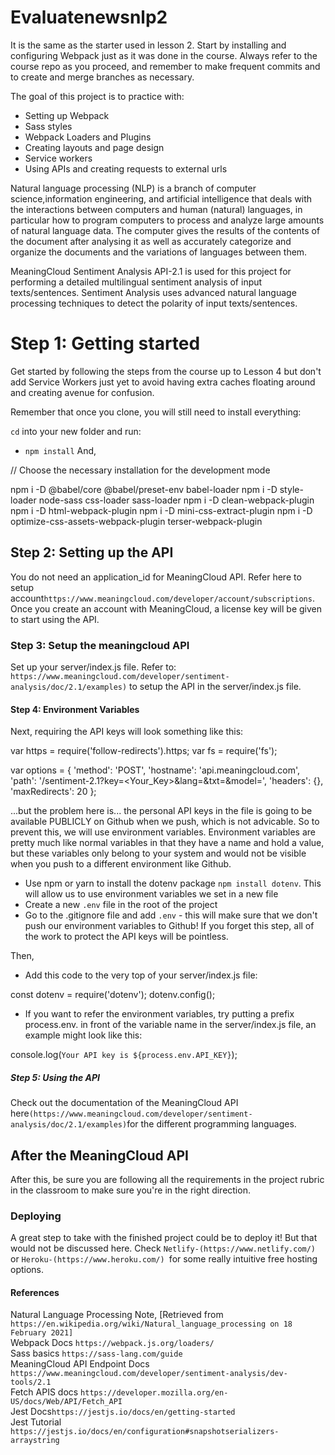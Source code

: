 # Evaluatenewsnlp2

It is the same as the starter used in lesson 2. Start by installing and configuring Webpack just as it was done in the course. Always refer to the course repo as you proceed, and remember to make frequent commits and to create and merge branches as necessary.

The goal of this project is to practice with:
- Setting up Webpack
- Sass styles
- Webpack Loaders and Plugins
- Creating layouts and page design
- Service workers
- Using APIs and creating requests to external urls

Natural language processing (NLP) is a branch of computer science,information engineering, and artificial intelligence that deals with the interactions between computers and human (natural) languages, in particular how to program computers to process and analyze large amounts of natural language data. The computer gives the results of the contents of the document after analysing it as well as accurately categorize and organize the documents and the variations of languages between them. 

MeaningCloud Sentiment Analysis API-2.1 is used for this project for performing a detailed multilingual sentiment analysis of input texts/sentences.  Sentiment Analysis uses advanced natural language processing techniques to detect the polarity of input texts/sentences. 

# Step 1: Getting started

Get started by following the steps from the course up to Lesson 4 but don't add Service Workers just yet to avoid having extra caches floating around and creating avenue for confusion. 

Remember that once you clone, you will still need to install everything:

`cd` into your new folder and run:
- `npm install`
And, 

// Choose the necessary installation for the development mode

npm i -D @babel/core @babel/preset-env babel-loader
npm i -D style-loader node-sass css-loader sass-loader
npm i -D clean-webpack-plugin
npm i -D html-webpack-plugin
npm i -D mini-css-extract-plugin
npm i -D optimize-css-assets-webpack-plugin terser-webpack-plugin

## Step 2: Setting up the API

You do not need an application_id for MeaningCloud API. Refer here to setup account```https://www.meaningcloud.com/developer/account/subscriptions```. Once you create an account with MeaningCloud, a license key will be given to start using the API. 

### Step 3: Setup the meaningcloud API
Set up your server/index.js file.
Refer to: ```https://www.meaningcloud.com/developer/sentiment-analysis/doc/2.1/examples)``` to setup the API in the server/index.js file.


#### Step 4: Environment Variables
Next, requiring the API keys will look something like this:

var https = require('follow-redirects').https;
var fs = require('fs');

var options = {
    'method': 'POST',
    'hostname': 'api.meaningcloud.com',
    'path': '/sentiment-2.1?key=<Your_Key>&lang=<lang>&txt=<text>&model=<model>',
    'headers': {},
    'maxRedirects': 20
};

...but the problem here is... the personal API keys in the file is going to be available PUBLICLY on Github when we push, which is not advicable. So to prevent this, we will use environment variables. Environment variables are pretty much like normal variables in that they have a name and hold a value, but these variables only belong to your system and would not be visible when you push to a different environment like Github.

- Use npm or yarn to install the dotenv package ```npm install dotenv```. This will allow us to use environment variables we set in a new file
- Create a new ```.env``` file in the root of the project
- Go to the .gitignore file and add ```.env``` - this will make sure that we don't push our environment variables to Github! If you forget this step, all of the work to protect the API keys will be pointless.

Then,
- Add this code to the very top of your server/index.js file:

const dotenv = require('dotenv');
dotenv.config();

- If you want to refer the environment variables, try putting a prefix process.env. in front of the variable name in the server/index.js file, an example might look like this:

console.log(`Your API key is ${process.env.API_KEY}`);

##### Step 5: Using the API

Check out the documentation of the MeaningCloud API here```(https://www.meaningcloud.com/developer/sentiment-analysis/doc/2.1/examples)```for the different programming languages. 

## After the MeaningCloud API

After this, be sure you are following all the requirements in the project rubric in the classroom to make sure you're in the right direction.

### Deploying

A great step to take with the finished project could be to deploy it! But that would not be discussed here. Check ```Netlify-(https://www.netlify.com/)``` or ```Heroku-(https://www.heroku.com/) ```for some really intuitive free hosting options.

#### References
Natural Language Processing Note, [Retrieved from ```https://en.wikipedia.org/wiki/Natural_language_processing on 18 February 2021]``` <br>
Webpack Docs ```https://webpack.js.org/loaders/```<br>
Sass basics ```https://sass-lang.com/guide```<br>
MeaningCloud API Endpoint Docs ```https://www.meaningcloud.com/developer/sentiment-analysis/dev-tools/2.1```<br>
Fetch APIS docs ```https://developer.mozilla.org/en-US/docs/Web/API/Fetch_API```<br>
Jest Docs```https://jestjs.io/docs/en/getting-started```<br>
Jest Tutorial ```https://jestjs.io/docs/en/configuration#snapshotserializers-arraystring```<br>
